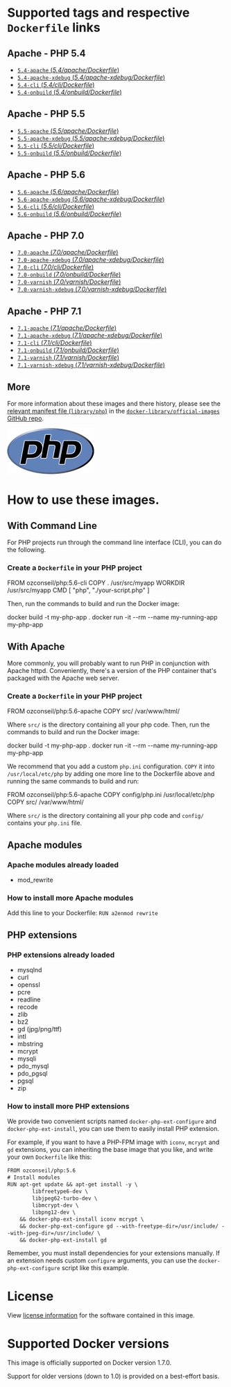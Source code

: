# Supported tags and respective `Dockerfile` links

## Apache - PHP 5.4

- [`5.4-apache` (*5.4/apache/Dockerfile*)](https://github.com/OzConseil/docker-php/blob/master/5.4/apache/Dockerfile)
- [`5.4-apache-xdebug` (*5.4/apache-xdebug/Dockerfile*)](https://github.com/OzConseil/docker-php/blob/master/5.4/apache-xdebug/Dockerfile)
- [`5.4-cli` (*5.4/cli/Dockerfile*)](https://github.com/OzConseil/docker-php/blob/master/5.4/cli/Dockerfile)
- [`5.4-onbuild` (*5.4/onbuild/Dockerfile*)](https://github.com/OzConseil/docker-php/blob/master/5.4/onbuild/Dockerfile)

## Apache - PHP 5.5

- [`5.5-apache` (*5.5/apache/Dockerfile*)](https://github.com/OzConseil/docker-php/blob/master/5.5/apache/Dockerfile)
- [`5.5-apache-xdebug` (*5.5/apache-xdebug/Dockerfile*)](https://github.com/OzConseil/docker-php/blob/master/5.5/apache-xdebug/Dockerfile)
- [`5.5-cli` (*5.5/cli/Dockerfile*)](https://github.com/OzConseil/docker-php/blob/master/5.5/cli/Dockerfile)
- [`5.5-onbuild` (*5.5/onbuild/Dockerfile*)](https://github.com/OzConseil/docker-php/blob/master/5.5/onbuild/Dockerfile)

## Apache - PHP 5.6

- [`5.6-apache` (*5.6/apache/Dockerfile*)](https://github.com/OzConseil/docker-php/blob/master/5.6/apache/Dockerfile)
- [`5.6-apache-xdebug` (*5.6/apache-xdebug/Dockerfile*)](https://github.com/OzConseil/docker-php/blob/master/5.6/apache-xdebug/Dockerfile)
- [`5.6-cli` (*5.6/cli/Dockerfile*)](https://github.com/OzConseil/docker-php/blob/master/5.6/cli/Dockerfile)
- [`5.6-onbuild` (*5.6/onbuild/Dockerfile*)](https://github.com/OzConseil/docker-php/blob/master/5.6/onbuild/Dockerfile)

## Apache - PHP 7.0

- [`7.0-apache` (*7.0/apache/Dockerfile*)](https://github.com/OzConseil/docker-php/blob/master/7.0/apache/Dockerfile)
- [`7.0-apache-xdebug` (*7.0/apache-xdebug/Dockerfile*)](https://github.com/OzConseil/docker-php/blob/master/7.0/apache-xdebug/Dockerfile)
- [`7.0-cli` (*7.0/cli/Dockerfile*)](https://github.com/OzConseil/docker-php/blob/master/7.0/cli/Dockerfile)
- [`7.0-onbuild` (*7.0/onbuild/Dockerfile*)](https://github.com/OzConseil/docker-php/blob/master/7.0/onbuild/Dockerfile)
- [`7.0-varnish` (*7.0/varnish/Dockerfile*)](https://github.com/OzConseil/docker-php/blob/master/7.0/varnish/Dockerfile)
- [`7.0-varnish-xdebug` (*7.0/varnish-xdebug/Dockerfile*)](https://github.com/OzConseil/docker-php/blob/master/7.0/varnish-xdebug/Dockerfile)

## Apache - PHP 7.1

- [`7.1-apache` (*7.1/apache/Dockerfile*)](https://github.com/OzConseil/docker-php/blob/master/7.1/apache/Dockerfile)
- [`7.1-apache-xdebug` (*7.1/apache-xdebug/Dockerfile*)](https://github.com/OzConseil/docker-php/blob/master/7.1/apache-xdebug/Dockerfile)
- [`7.1-cli` (*7.1/cli/Dockerfile*)](https://github.com/OzConseil/docker-php/blob/master/7.1/cli/Dockerfile)
- [`7.1-onbuild` (*7.1/onbuild/Dockerfile*)](https://github.com/OzConseil/docker-php/blob/master/7.1/onbuild/Dockerfile)
- [`7.1-varnish` (*7.1/varnish/Dockerfile*)](https://github.com/OzConseil/docker-php/blob/master/7.1/varnish/Dockerfile)
- [`7.1-varnish-xdebug` (*7.1/varnish-xdebug/Dockerfile*)](https://github.com/OzConseil/docker-php/blob/master/7.1/varnish-xdebug/Dockerfile)

## More

For more information about these images and there history, please see the [relevant manifest file (`library/php`)](https://github.com/docker-library/official-images/blob/master/library/php) in the [`docker-library/official-images` GitHub repo](https://github.com/docker-library/official-images).

![logo](https://raw.githubusercontent.com/docker-library/docs/master/php/logo.png)

# How to use these images.

## With Command Line

For PHP projects run through the command line interface (CLI), you can do the following.

### Create a `Dockerfile` in your PHP project

  FROM ozconseil/php:5.6-cli
  COPY . /usr/src/myapp
  WORKDIR /usr/src/myapp
  CMD [ "php", "./your-script.php" ]

Then, run the commands to build and run the Docker image:

  docker build -t my-php-app .
  docker run -it --rm --name my-running-app my-php-app

## With Apache

More commonly, you will probably want to run PHP in conjunction with Apache httpd. Conveniently, there's a version of the PHP container that's packaged with the Apache web server.

### Create a `Dockerfile` in your PHP project

  FROM ozconseil/php:5.6-apache
  COPY src/ /var/www/html/

Where `src/` is the directory containing all your php code. Then, run the commands to build and run the Docker image:

  docker build -t my-php-app .
  docker run -it --rm --name my-running-app my-php-app

We recommend that you add a custom `php.ini` configuration. `COPY` it into `/usr/local/etc/php` by adding one more line to the Dockerfile above and running the same commands to build and run:

  FROM ozconseil/php:5.6-apache
  COPY config/php.ini /usr/local/etc/php
  COPY src/ /var/www/html/

Where `src/` is the directory containing all your php code and `config/` contains your `php.ini` file.

## Apache modules

### Apache modules already loaded

- mod_rewrite

### How to install more Apache modules

Add this line to your Dockerfile:
`RUN a2enmod rewrite`

## PHP extensions

### PHP extensions already loaded

- mysqlnd
- curl
- openssl
- pcre
- readline
- recode
- zlib
- bz2
- gd (jpg/png/ttf)
- intl
- mbstring
- mcrypt
- mysqli
- pdo_mysql
- pdo_pgsql
- pgsql
- zip

### How to install more PHP extensions

We provide two convenient scripts named `docker-php-ext-configure` and `docker-php-ext-install`, you can use them to easily install PHP extension.

For example, if you want to have a PHP-FPM image with `iconv`, `mcrypt` and `gd` extensions, you can inheriting the base image that you like, and write your own `Dockerfile` like this:

````docker
FROM ozconseil/php:5.6
# Install modules
RUN apt-get update && apt-get install -y \
        libfreetype6-dev \
        libjpeg62-turbo-dev \
        libmcrypt-dev \
        libpng12-dev \
    && docker-php-ext-install iconv mcrypt \
    && docker-php-ext-configure gd --with-freetype-dir=/usr/include/ --with-jpeg-dir=/usr/include/ \
    && docker-php-ext-install gd
````

Remember, you must install dependencies for your extensions manually. If an extension needs custom `configure` arguments, you can use the `docker-php-ext-configure` script like this example.

# License

View [license information](http://php.net/license/) for the software contained in this image.

# Supported Docker versions

This image is officially supported on Docker version 1.7.0.

Support for older versions (down to 1.0) is provided on a best-effort basis.

